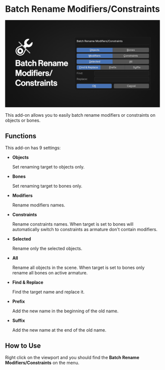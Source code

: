 #  Batch Rename Modifiers/Constraints

![banner](./Banner.png)

This add-on allows you to easily batch rename modifiers or constraints on objects or bones.

## Functions

This add-on has 9 settings:

- **Objects**

  Set renaming target to objects only.
- **Bones**

  Set renaming target to bones only.
- **Modifiers**

  Rename modifiers names.
- **Constraints**

  Rename constraints names. When target is set to bones will automatically switch to constraints as armature don't contain modifiers.
- **Selected**

  Rename only the selected objects.
- **All**

  Rename all objects in the scene. When target is set to bones only rename all bones on active armature.
- **Find & Replace**

  Find the target name and replace it.
- **Prefix**

  Add the new name in the beginning of the old name.
- **Suffix**

  Add the new name at the end of the old name.

## How to Use

Right click on the viewport and you should find the **Batch Rename Modifiers/Constraints** on the menu.
